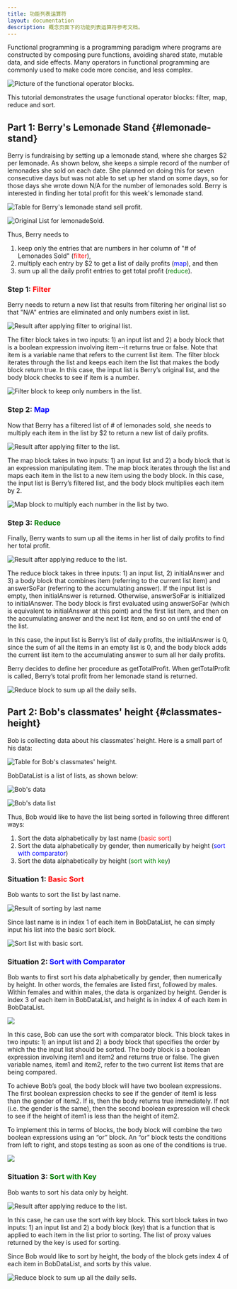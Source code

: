 ```yaml
---
title: 功能列表运算符
layout: documentation
description: 概念页面下的功能列表运算符参考文档。
---
```


Functional programming is a programming paradigm where programs are constructed by composing pure functions, avoiding shared state, mutable data, and side effects.
Many operators in functional programming are commonly used to make code more concise, and less complex.

![Picture of the functional operator blocks.](images/pholoblocks.png)

This tutorial demonstrates the usage functional operator blocks: filter, map, reduce and sort.

## Part 1: Berry's Lemonade Stand  {#lemonade-stand}

Berry is fundraising by setting up a lemonade stand, where she charges $2 per lemonade.
As shown below, she keeps a simple record of the number of lemonades she sold on each date.
She planned on doing this for seven consecutive days but was not able to set up her stand on some days, so for those days she wrote down N/A for the number of lemonades sold.
Berry is interested in finding her total profit for this week's lemonade stand.

![Table for Berry's lemonade stand sell profit.](images/lemonadeStandTable.png)

![Original List for lemonadeSold.](images/originalList.png)

Thus, Berry needs to

1. keep only the entries that are numbers in her column of "# of Lemonades Sold" (<span style="color: red">filter</span>),
2. multiply each entry by $2 to get a list of daily profits (<span style="color: blue">map</span>), and then
3. sum up all the daily profit entries to get total profit (<span style="color: green">reduce</span>).

### Step 1: <span style="color: red" id="filter">Filter</span>

Berry needs to return a new list that results from filtering her original list so that "N/A" entries are eliminated and only numbers exist in list.

![Result after applying filter to original list.](images/filterResult.png)

The filter block takes in two inputs: 1) an input list and 2) a body block that is a boolean expression involving item--it returns true or false.
Note that item is a variable name that refers to the current list item.
The filter block iterates through the list and keeps each item the list that makes the body block return true.
In this case, the input list is Berry’s original list, and the body block checks to see if item is a number.

![Filter block to keep only numbers in the list.](images/filterBlock.png)

### Step 2: <span style="color: blue" id="map">Map</span>

Now that Berry has a filtered list of # of lemonades sold, she needs to multiply each item in the list by $2 to return a new list of daily profits.

![Result after applying filter to the list.](images/mapResult.png)

The map block takes in two inputs: 1) an input list and 2) a body block that is an expression manipulating item. The map block iterates through the list and maps each item in the list to a new item using the body block.
In this case, the input list is Berry’s filtered list, and the body block multiplies each item by 2.

![Map block to multiply each number in the list by two.](images/mapBlock.png)

### Step 3: <span style="color: green" id="reduce">Reduce</span>

Finally, Berry wants to sum up all the items in her list of daily profits to find her total profit.

![Result after applying reduce to the list.](images/reduceResult.png)

The reduce block takes in three inputs: 1) an input list, 2) initialAnswer and 3) a body block that combines item (referring to the current list item) and answerSoFar (referring to the accumulating answer).
If the input list is empty, then initialAnswer is returned. Otherwise, answerSoFar is initialized to initialAnswer.
The body block is first evaluated using answerSoFar (which is equivalent to initialAnswer at this point) and the first list item, and then on the accumulating answer and the next list item, and so on until the end of the list.

In this case, the input list is Berry’s list of daily profits, the initialAnswer is 0, since the sum of all the items in an empty list is 0, and the body block adds the current list item to the accumulating answer to sum all her daily profits.

Berry decides to define her procedure as getTotalProfit. When getTotalProfit is called, Berry’s total profit from her lemonade stand is returned.

![Reduce block to sum up all the daily sells.](images/reduceBlock.png)

## Part 2: Bob's classmates' height  {#classmates-height}

Bob is collecting data about his classmates’ height. Here is a small part of his data:

![Table for Bob's classmates' height.](images/heightTable.png)

BobDataList is a list of lists, as shown below:

![Bob's data](images/bobData.png)

![Bob's data list](images/bobDataList.png)

Thus, Bob would like to have the list being sorted in following three different ways: 

1. Sort the data alphabetically by last name (<span style="color: red">basic sort</span>)
2. Sort the data alphabetically by gender, then numerically by height (<span style="color: blue">sort with comparator</span>)
3. Sort the data alphabetically by height (<span style="color: green">sort with key</span>)

### Situation 1: <span style="color: red" id="sort">Basic Sort</span>

Bob wants to sort the list by last name.

![Result of sorting by last name](images/sortLastNameResult.png)

Since last name is in index 1 of each item in BobDataList, he can simply input his list into the basic sort block.

![Sort list with basic sort.](images/sortLastNameBlock.png)

### Situation 2: <span style="color: blue" id="sortwithcomparator">Sort with Comparator</span>

Bob wants to first sort his data alphabetically by gender, then numerically by height.
In other words, the females are listed first, followed by males.
Within females and within males, the data is organized by height.
Gender is index 3 of each item in BobDataList, and height is in index 4 of each item in BobDataList.

![](images/sortGenderHeightResult.png)

In this case, Bob can use the sort with comparator block.
This block takes in two inputs: 1) an input list and 2) a body block that specifies the order by which the the input list should be sorted.
The body block is a boolean expression involving item1 and item2 and returns true or false.
The given variable names, item1 and item2, refer to the two current list items that are being compared.

To achieve Bob’s goal, the body block will have two boolean expressions.
The first boolean expression checks to see if the gender of item1 is less than the gender of item2.
If is, then the body returns true immediately. If not (i.e. the gender is the same), then the second boolean expression will check to see if the height of item1 is less than the height of item2.

To implement this in terms of blocks, the body block will combine the two boolean expressions using an “or” block.
An “or” block tests the conditions from left to right, and stops testing as soon as one of the conditions is true.

![](images/sortGenderHeightBlock.png)

### Situation 3: <span style="color: green" id="sortwithkey">Sort with Key</span>

Bob wants to sort his data only by height.

![Result after applying reduce to the list.](images/sortHeightResult.png)

In this case, he can use the sort with key block.
This sort block takes in two inputs: 1) an input list and 2) a body block (key) that is a function that is applied to each item in the list prior to sorting.
The list of proxy values returned by the key is used for sorting.

Since Bob would like to sort by height, the body of the block gets index 4 of each item in BobDataList, and sorts by this value.

![Reduce block to sum up all the daily sells.](images/sortHeightBlock.png)

